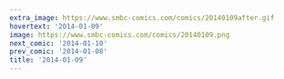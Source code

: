 ```yaml
---
extra_image: https://www.smbc-comics.com/comics/20140109after.gif
hovertext: '2014-01-09'
image: https://www.smbc-comics.com/comics/20140109.png
next_comic: '2014-01-10'
prev_comic: '2014-01-08'
title: '2014-01-09'
---
```


